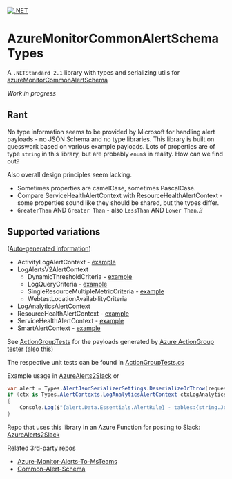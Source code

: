 [![.NET](https://github.com/JWMB/AzureMonitorCommonAlertSchemaTypes/actions/workflows/dotnet.yml/badge.svg)](https://github.com/JWMB/AzureMonitorCommonAlertSchemaTypes/actions/workflows/dotnet.yml)

# AzureMonitorCommonAlertSchemaTypes
A `.NETStandard 2.1` library with types and serializing utils for [azureMonitorCommonAlertSchema](https://learn.microsoft.com/en-us/azure/azure-monitor/alerts/alerts-common-schema-definitions)

*Work in progress*

## Rant
No type information seems to be provided by Microsoft for handling alert payloads - no JSON Schema and no type libraries. This library is built on guesswork based on various example payloads. Lots of properties are of type `string` in this library, but are probably `enum`s in reality. How can we find out?

Also overall design principles seem lacking.
* Sometimes properties are camelCase, sometimes PascalCase.
* Compare ServiceHealthAlertContext with ResourceHealthAlertContext - some properties sound like they should be shared, but the types differ. 
* `GreaterThan` AND `Greater Than` - also `LessThan` AND `Lower Than`..?

## Supported variations
([Auto-generated information](/Tests/GenerateDocumentation.cs))
<!-- BEGIN:Variants -->
* ActivityLogAlertContext - [example](https://learn.microsoft.com/en-us/azure/azure-monitor/alerts/alerts-common-schema-test-action-definitions#monitoringservice--activity-log---administrative)
* LogAlertsV2AlertContext
	* DynamicThresholdCriteria - [example](https://learn.microsoft.com/en-us/azure/azure-monitor/alerts/alerts-common-schema-test-action-definitions#metric-alerts---dynamic-threshold)
	* LogQueryCriteria - [example](https://learn.microsoft.com/en-us/azure/azure-monitor/alerts/alerts-common-schema-test-action-definitions#monitoringservice--log-alerts-v2)
	* SingleResourceMultipleMetricCriteria - [example](https://learn.microsoft.com/en-us/azure/azure-monitor/alerts/alerts-common-schema-test-action-definitions#metric-alerts---static-threshold)
	* WebtestLocationAvailabilityCriteria
* LogAnalyticsAlertContext
* ResourceHealthAlertContext - [example](https://learn.microsoft.com/en-us/azure/azure-monitor/alerts/alerts-common-schema-test-action-definitions#monitoringservice--servicehealth)
* ServiceHealthAlertContext - [example](https://learn.microsoft.com/en-us/azure/azure-monitor/alerts/alerts-common-schema-test-action-definitions#monitoringservice--servicehealth)
* SmartAlertContext - [example](https://learn.microsoft.com/en-us/azure/azure-monitor/alerts/alerts-common-schema-test-action-definitions#monitoringservice--servicehealth)
<!-- END:Variants -->

See [ActionGroupTests](/Tests/Json/ActionGroupTests) for the payloads generated by [Azure ActionGroup tester](https://learn.microsoft.com/en-us/azure/azure-monitor/alerts/action-groups#test-an-action-group-in-the-azure-portal-preview) (also [this](https://learn.microsoft.com/en-us/azure/azure-monitor/alerts/alerts-common-schema-test-action-definitions))

The respective unit tests can be found in [ActionGroupTests.cs](/Tests/ActionGroupTests.cs)

Example usage in [AzureAlerts2Slack](https://github.com/JWMB/AzureAlerts2Slack/blob/main/AlertInfo.cs)
or
```C#
var alert = Types.AlertJsonSerializerSettings.DeserializeOrThrow(requestBody);
if (ctx is Types.AlertContexts.LogAnalyticsAlertContext ctxLogAnalytics)
{
    Console.Log($"{alert.Data.Essentials.AlertRule} - tables:{string.Join(", ", ctxLogAnalytics.SearchResults.Tables.Select(o => o.Name))}");
}
```

Repo that uses this library in an Azure Function for posting to Slack: [AzureAlerts2Slack](https://github.com/JWMB/AzureAlerts2Slack/blob/main/AlertInfo.cs) 

Related 3rd-party repos
* [Azure-Monitor-Alerts-To-MsTeams](https://github.com/Brink-Software/Azure-Monitor-Alerts-To-MsTeams)
* [Common-Alert-Schema](https://github.com/scautomation/Common-Alert-Schema)

